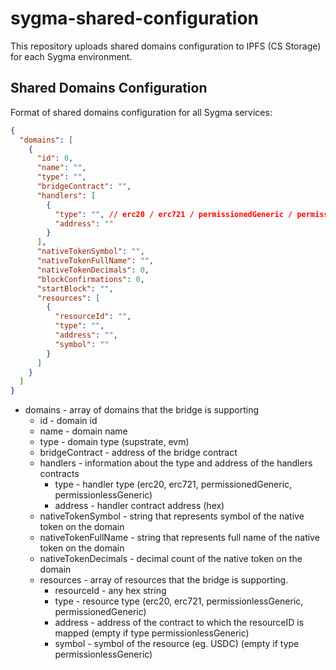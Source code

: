 # sygma-shared-configuration

This repository uploads shared domains configuration to IPFS (CS Storage) for each Sygma environment.

## Shared Domains Configuration

Format of shared domains configuration for all Sygma services:

```json
{
  "domains": [
    {
      "id": 0,
      "name": "",
      "type": "",
      "bridgeContract": "",
      "handlers": [
        {
          "type": "", // erc20 / erc721 / permissionedGeneric / permissionlessGeneric / xc20
          "address": ""
        }
      ],
      "nativeTokenSymbol": "",
      "nativeTokenFullName": "",
      "nativeTokenDecimals": 0,
      "blockConfirmations": 0,
      "startBlock": "",
      "resources": [
        {
          "resourceId": "",
          "type": "",
          "address": "",
          "symbol": ""
        }
      ]
    }
  ]
}
```
- domains - array of domains that the bridge is supporting
  - id - domain id
  - name - domain name
  - type - domain type (supstrate, evm)
  - bridgeContract - address of the bridge contract
  - handlers - information about the type and address of the handlers contracts
    - type - handler type (erc20, erc721, permissionedGeneric, permissionlessGeneric)
    - address - handler contract address (hex)
  - nativeTokenSymbol - string that represents symbol of the native token on the domain
  - nativeTokenFullName - string that represents full name of the native token on the domain
  - nativeTokenDecimals - decimal count of the native token on the domain
  - resources - array of resources that the bridge is supporting.
    - resourceId - any hex string
    - type - resource type (erc20, erc721, permissionlessGeneric, permissionedGeneric)
    - address - address of the contract to which the resourceID is mapped (empty if type permissionlessGeneric)
    - symbol - symbol of the resource (eg. USDC) (empty if type permissionlessGeneric)
